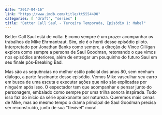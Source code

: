 ```yaml
---
date: "2017-04-16"
link: "https://www.imdb.com/title/tt5554490"
categories: [ "draft", "series" ]
title: "Better Call Saul - Terceira Temporada, Episódio 1: Mabel"
---
```

Better Call Saul está de volta. E como sempre é um prazer acompanhar os trabalhos de Mike Ehrmantraut. Sim, ele é o herói desse episódio piloto. Interpretado por Jonathan Banks como sempre, a direção de Vince Gilligan explora como sempre a persona de Saul Goodman, retomando o que vimos nos episódios anteriores, além de entregar um pouquinho do futuro Saul em seu finale pós-Breaking Bad.

Mas são as sequências no melhor estilo policial dos anos 80, sem nenhum diálogo, a parte fascinante desse episódio. Vemos Mike vasculhar seu carro em busca de uma escuta e executar ações que não são explicadas por ninguém após isso. O espectador tem que acompanhar e pensar junto do personagem, embalado como sempre por uma trilha sonora inspirada. Tudo isso faz do início da série apaixonante por natureza. Queremos mais cenas de Mike, mas ao mesmo tempo o drama principal de Saul Goodman precisa ser reconstruído, junto de sua "flexível" moral.
